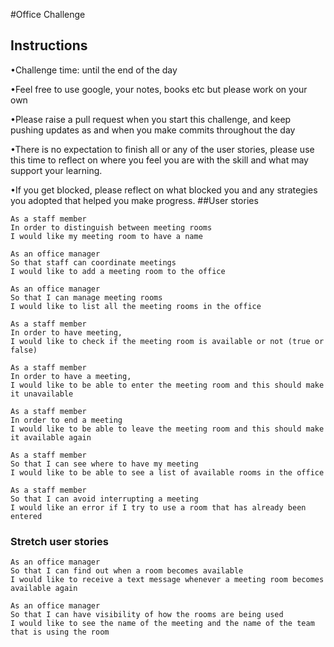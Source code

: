 #Office Challenge

## Instructions 
•Challenge time: until the end of the day

•Feel free to use google, your notes, books etc but please work on your own

•Please raise a pull request when you start this challenge, and keep pushing updates as and when you make commits throughout the day

•There is no expectation to finish all or any of the user stories, please use this time to reflect on where you feel you are with the skill and what may support your learning.

•If you get blocked, please reflect on what blocked you and any strategies you adopted that helped you make progress.
##User stories
```
As a staff member
In order to distinguish between meeting rooms
I would like my meeting room to have a name
```
```
As an office manager
So that staff can coordinate meetings
I would like to add a meeting room to the office
```
```
As an office manager
So that I can manage meeting rooms
I would like to list all the meeting rooms in the office

```
```
As a staff member
In order to have meeting,
I would like to check if the meeting room is available or not (true or false)

```
```
As a staff member
In order to have a meeting,
I would like to be able to enter the meeting room and this should make it unavailable

```
```
As a staff member
In order to end a meeting
I would like to be able to leave the meeting room and this should make it available again

```
```
As a staff member
So that I can see where to have my meeting
I would like to be able to see a list of available rooms in the office

```
```
As a staff member
So that I can avoid interrupting a meeting
I would like an error if I try to use a room that has already been entered
```
### Stretch user stories
```
As an office manager
So that I can find out when a room becomes available
I would like to receive a text message whenever a meeting room becomes available again
```
```
As an office manager
So that I can have visibility of how the rooms are being used
I would like to see the name of the meeting and the name of the team that is using the room
```